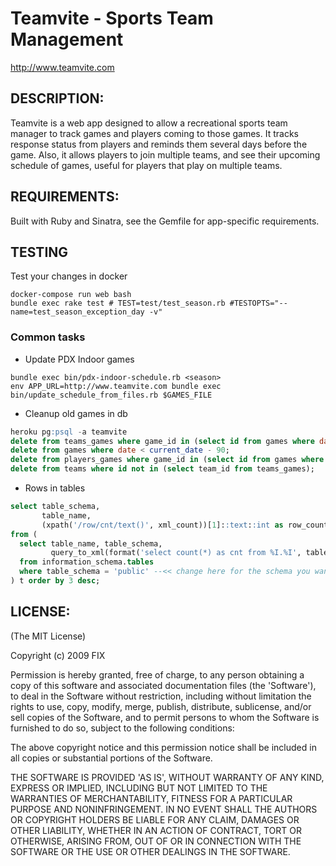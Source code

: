# Teamvite - Sports Team Management

http://www.teamvite.com

## DESCRIPTION:

Teamvite is a web app designed to allow a recreational sports team manager to track games and players coming to those games.  It tracks response status from players and reminds them several days before the game.  Also, it allows players to join multiple teams, and see their upcoming schedule of games, useful for players that play on multiple teams.

## REQUIREMENTS:

Built with Ruby and Sinatra, see the Gemfile for app-specific requirements.

## TESTING

Test your changes in docker

    docker-compose run web bash
    bundle exec rake test # TEST=test/test_season.rb #TESTOPTS="--name=test_season_exception_day -v"

### Common tasks
* Update PDX Indoor games
``` shell
bundle exec bin/pdx-indoor-schedule.rb <season>
env APP_URL=http://www.teamvite.com bundle exec bin/update_schedule_from_files.rb $GAMES_FILE
```

* Cleanup old games in db
``` sql
heroku pg:psql -a teamvite
delete from teams_games where game_id in (select id from games where date < current_date - 90);
delete from games where date < current_date - 90;
delete from players_games where game_id in (select id from games where date < current_date - 90);
delete from teams where id not in (select team_id from teams_games);
```

* Rows in tables

``` sql
select table_schema,
       table_name,
       (xpath('/row/cnt/text()', xml_count))[1]::text::int as row_count
from (
  select table_name, table_schema,
         query_to_xml(format('select count(*) as cnt from %I.%I', table_schema, table_name), false, true, '') as xml_count
  from information_schema.tables
  where table_schema = 'public' --<< change here for the schema you want
) t order by 3 desc;
```

## LICENSE:

(The MIT License)

Copyright (c) 2009 FIX

Permission is hereby granted, free of charge, to any person obtaining
a copy of this software and associated documentation files (the
'Software'), to deal in the Software without restriction, including
without limitation the rights to use, copy, modify, merge, publish,
distribute, sublicense, and/or sell copies of the Software, and to
permit persons to whom the Software is furnished to do so, subject to
the following conditions:

The above copyright notice and this permission notice shall be
included in all copies or substantial portions of the Software.

THE SOFTWARE IS PROVIDED 'AS IS', WITHOUT WARRANTY OF ANY KIND,
EXPRESS OR IMPLIED, INCLUDING BUT NOT LIMITED TO THE WARRANTIES OF
MERCHANTABILITY, FITNESS FOR A PARTICULAR PURPOSE AND NONINFRINGEMENT.
IN NO EVENT SHALL THE AUTHORS OR COPYRIGHT HOLDERS BE LIABLE FOR ANY
CLAIM, DAMAGES OR OTHER LIABILITY, WHETHER IN AN ACTION OF CONTRACT,
TORT OR OTHERWISE, ARISING FROM, OUT OF OR IN CONNECTION WITH THE
SOFTWARE OR THE USE OR OTHER DEALINGS IN THE SOFTWARE.
